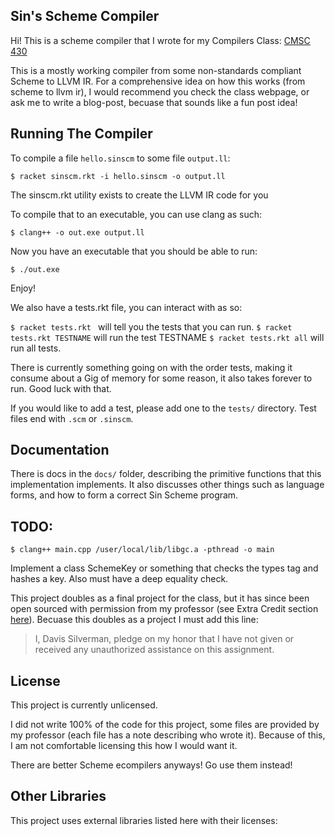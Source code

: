 ## Sin's Scheme Compiler ##

Hi! This is a scheme compiler that I wrote for my Compilers Class:
[CMSC 430](https://www.cs.umd.edu/class/fall2017/cmsc430/)

This is a mostly working compiler from some non-standards compliant Scheme to LLVM IR.
For a comprehensive idea on how this works (from scheme to llvm ir),
I would recommend you check the class webpage, or ask me to write a blog-post,
becuase that sounds like a fun post idea!

## Running The Compiler ##

To compile a file `hello.sinscm` to some file `output.ll`:

`$ racket sinscm.rkt -i hello.sinscm -o output.ll`

The sinscm.rkt utility exists to create the LLVM IR code for you

To compile that to an executable, you can use clang as such:

`$ clang++ -o out.exe output.ll`

Now you have an executable that you should be able to run:

`$ ./out.exe`

Enjoy!

We also have a tests.rkt file, you can interact with as so:

`$ racket tests.rkt ` will tell you the tests that you can run.
`$ racket tests.rkt TESTNAME` will run the test TESTNAME
`$ racket tests.rkt all` will run all tests.

There is currently something going on with the order tests,
making it consume about a Gig of memory for some reason,
it also takes forever to run. Good luck with that.

If you would like to add a test, please add one to the `tests/` directory.
Test files end with `.scm` or `.sinscm`.


## Documentation ##

There is docs in the `docs/` folder,
describing the primitive functions that this implementation implements.
It also discusses other things such as language forms,
and how to form a correct Sin Scheme program.


## TODO: ##

`$ clang++ main.cpp /user/local/lib/libgc.a -pthread -o main`

Implement a class SchemeKey or something that checks the types tag and hashes a key.
Also must have a deep equality check.



This project doubles as a final project for the class,
but it has since been open sourced with permission from my professor
(see Extra Credit section
[here](https://www.cs.umd.edu/class/fall2017/cmsc430/final.html)).
Becuase this doubles as a project I must add this line:

> I, Davis Silverman, pledge on my honor that I have not given or received any
unauthorized assistance on this assignment.

## License ##

This project is currently unlicensed.

I did not write 100% of the code for this project,
some files are provided by my professor
(each file has a note describing who wrote it).
Because of this, I am not comfortable licensing this how I would want it.

There are better Scheme ecompilers anyways! Go use them instead!



## Other Libraries ##

This project uses external libraries listed here with their licenses:


